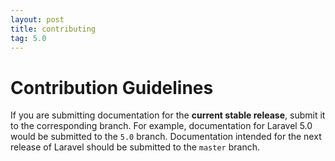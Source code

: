 ```yaml
---
layout: post
title: contributing
tag: 5.0
---
```

# Contribution Guidelines

If you are submitting documentation for the **current stable release**, submit it to the corresponding branch. For example, documentation for Laravel 5.0 would be submitted to the `5.0` branch. Documentation intended for the next release of Laravel should be submitted to the `master` branch.